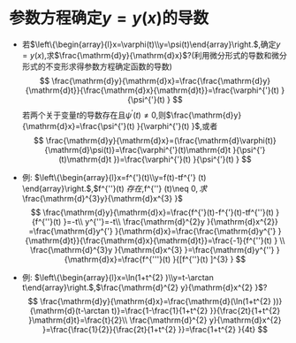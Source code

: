 # 参数方程确定$y=y(x)$的导数

* 若$\left\{\begin{array}{l}x=\varphi(t)\\y=\psi(t)\end{array}\right.$,确定$y=y(x)$,求$\frac{\mathrm{d}y}{\mathrm{d}x}$?(利用微分形式的导数和微分形式的不变形求得参数方程确定函数的导数)
  $$
    \frac{\mathrm{d}y}{\mathrm{d}x}=\frac{\frac{\mathrm{d}y}{\mathrm{d}t}}{\frac{\mathrm{d}x}{\mathrm{d}t}}=\frac{\varphi^{'}(t) }{\psi^{'}(t) }    
  $$ 
  若两个关于变量$t$的导数存在且$\psi^{'}(t) \neq 0$,则$\frac{\mathrm{d}y}{\mathrm{d}x}=\frac{\psi^{'}(t) }{\varphi^{'}(t) }$,或者
  $$
      \frac{\mathrm{d}y}{\mathrm{d}x}=(\frac{\mathrm{d}\varphi(t)}{\mathrm{d}\psi(t)}=\frac{\varphi^{'}(t)\mathrm{d}t }{\psi^{'}(t)\mathrm{d}t })=\frac{\varphi^{'}(t) }{\psi^{'}(t) }
  $$ 

* 例: $\left\{\begin{array}{l}x=f^{'}(t)\\y=f(t)-tf^{'} (t) \end{array}\right.$,$f^{''}(t) $存在,$f^{''} (t)\neq 0$,求$\frac{\mathrm{d}^{3}y}{\mathrm{d}x^{3} }$
  $$
      \frac{\mathrm{d}y}{\mathrm{d}x}=\frac{f^{'}(t)-f^{'}(t)-tf^{''}(t)   }{f^{''}(t) }=-t\\
      y^{''}=-t\\
      \frac{\mathrm{d}^{2}y }{\mathrm{d}x^{2}} =\frac{\mathrm{d}y^{'} }{\mathrm{d}x}=\frac{\frac{\mathrm{d}y^{'} }{\mathrm{d}t}}{\frac{\mathrm{d}x}{\mathrm{d}t}}=\frac{-1}{f^{''}(t) } \\
      \frac{\mathrm{d}^{3}y }{\mathrm{d}x^{3} }=\frac{\mathrm{d}y^{''} }{\mathrm{d}x}=\frac{f^{'''}(t) }{[f^{''}(t) ]^{3} }
  $$ 

* 例: $\left\{\begin{array}{l}x=\ln(1+t^{2} )\\y=t-\arctan t\end{array}\right.$,$\frac{\mathrm{d}^{2} y}{\mathrm{d}x^{2} }$?
  $$
      \frac{\mathrm{d}y}{\mathrm{d}x}=\frac{\mathrm{d}(\ln(1+t^{2} ))}{\mathrm{d}(t-\arctan t)}=\frac{1-\frac{1}{1+t^{2} }}{\frac{2t}{1+t^{2} }\mathrm{d}t}=\frac{t}{2}\\
      \frac{\mathrm{d}^{2} y}{\mathrm{d}x^{2} }=\frac{\frac{1}{2}}{\frac{2t}{1+t^{2} }}=\frac{1+t^{2} }{4t}
  $$ 
